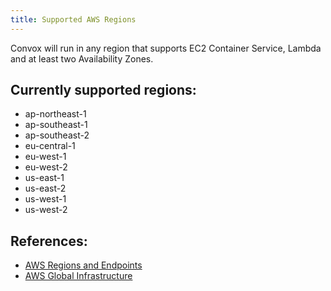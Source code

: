 ```yaml
---
title: Supported AWS Regions
---
```


Convox will run in any region that supports EC2 Container Service, Lambda and at least two Availability Zones.

## Currently supported regions:

- ap-northeast-1
- ap-southeast-1
- ap-southeast-2
- eu-central-1
- eu-west-1
- eu-west-2
- us-east-1
- us-east-2
- us-west-1
- us-west-2

## References:
 - [AWS Regions and Endpoints](http://docs.aws.amazon.com/general/latest/gr/rande.html)
 - [AWS Global Infrastructure](http://aws.amazon.com/about-aws/global-infrastructure/)
